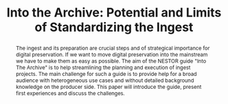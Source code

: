 ---
abstract: The ingest and its preparation are crucial steps and of strategical importance
  for digital preservation. If we want to move digital preservation into the mainstream
  we have to make them as easy as possible. The aim of the NESTOR guide "Into The
  Archive" is to help streamlining the planning and execution of ingest projects.
  The main challenge for such a guide is to provide help for a broad audience with
  heterogeneous use cases and without detailed background knowledge on the producer
  side. This paper will introduce the guide, present first experiences and discuss
  the challenges.
creators:
- Ludwig, Jens
date: null
document_url: https://services.phaidra.univie.ac.at/api/object/o:294012/download
grand_parent: iPRES
institutions: []
keywords:
- san francisco
landing_page_url: https://phaidra.univie.ac.at/o:294012
language: eng
layout: publication
license: CC BY-SA 3.0 AT
notes_url: null
parent: iPRES 2009
publication_type: paper
size: 695165
slides_url: null
source_name: iPRES
title: 'Into the Archive: Potential and Limits of Standardizing the Ingest'
year: 2009
---